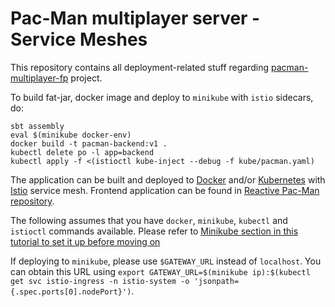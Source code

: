# Pac-Man multiplayer server - Service Meshes

This repository contains all deployment-related stuff regarding [pacman-multiplayer-fp](https://github.com/miciek/pacman-multiplayer-fp) project. 

To build fat-jar, docker image and deploy to `minikube` with `istio` sidecars, do:
```
sbt assembly
eval $(minikube docker-env)
docker build -t pacman-backend:v1 .
kubectl delete po -l app=backend
kubectl apply -f <(istioctl kube-inject --debug -f kube/pacman.yaml)
```

The application can be built and deployed to [Docker](https://www.docker.com/) and/or [Kubernetes](https://kubernetes.io) with [Istio](https://istio.io/docs/setup/kubernetes/quick-start.html) service mesh. Frontend application can be found in [Reactive Pac-Man repository](https://github.com/miciek/web-pacman-react-bacon).

The following assumes that you have `docker`, `minikube`, `kubectl` and `istioctl` commands available. Please refer to [Minikube section in this tutorial to set it up before moving on](https://istio.io/docs/setup/kubernetes/quick-start.html)

If deploying to `minikube`, please use `$GATEWAY_URL` instead of `localhost`. You can obtain this URL using `export GATEWAY_URL=$(minikube ip):$(kubectl get svc istio-ingress -n istio-system -o 'jsonpath={.spec.ports[0].nodePort}')`.

